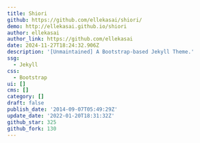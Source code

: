```yaml
---
title: Shiori
github: https://github.com/ellekasai/shiori/
demo: http://ellekasai.github.io/shiori
author: ellekasai
author_link: https://github.com/ellekasai
date: 2024-11-27T18:24:32.906Z
description: '[Unmaintained] A Bootstrap-based Jekyll Theme.'
ssg:
  - Jekyll
css:
  - Bootstrap
ui: []
cms: []
category: []
draft: false
publish_date: '2014-09-07T05:49:29Z'
update_date: '2022-01-20T18:31:32Z'
github_star: 325
github_fork: 130
---
```

